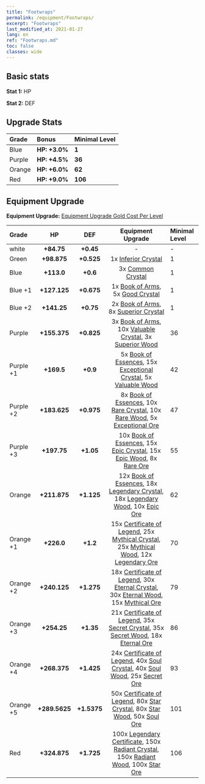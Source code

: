```yaml
---
title: "Footwraps"
permalink: /equipment/Footwraps/
excerpt: "Footwraps"
last_modified_at: 2021-01-27
lang: en
ref: "Footwraps.md"
toc: false
classes: wide
---
```


## Basic stats
 **Stat 1:** HP

 **Stat 2:** DEF

## Upgrade Stats

  |     Grade    |   Bonus | Minimal Level | 
  |:-------------|:--------|:--------------| 
  | Blue | **HP: +3.0%** | **1** | 
  | Purple | **HP: +4.5%** | **36** | 
  | Orange | **HP: +6.0%** | **62** | 
  | Red | **HP: +9.0%** | **106** | 


## Equipment Upgrade
 **Equipment Upgrade:** [Equipment Upgrade Gold Cost Per Level](/equipment/EquipmentUpgradeCostPerLevel/) 

  |          Grade      | HP | DEF | Equipment Upgrade | Minimal Level |
  |:--------------------|:---------:|:---------:|:----------------:|:--------------|
  | white | **+84.75** | **+0.45** | - | - |
  | Green | **+98.875** | **+0.525** | 1x [ Inferior Crystal](/Items/mat_45/) | 1 |
  | Blue | **+113.0** | **+0.6** | 3x [ Common Crystal](/Items/mat_85/) | 1 |
  | Blue +1 | **+127.125** | **+0.675** | 1x [ Book of Arms](/Items/mat_32/), 5x [ Good Crystal](/Items/mat_16/) | 1 |
  | Blue +2 | **+141.25** | **+0.75** | 2x [ Book of Arms](/Items/mat_71/), 8x [ Superior Crystal](/Items/mat_56/) | 1 |
  | Purple | **+155.375** | **+0.825** | 3x [ Book of Arms](/Items/mat_6/), 10x [ Valuable Crystal](/Items/mat_95/), 3x [ Superior Wood](/Items/mat_28/) | 36 |
  | Purple +1 | **+169.5** | **+0.9** | 5x [ Book of Essences](/Items/mat_44/), 15x [ Exceptional Crystal](/Items/mat_33/), 5x [ Valuable Wood](/Items/mat_43/) | 42 |
  | Purple +2 | **+183.625** | **+0.975** | 8x [ Book of Essences](/Items/mat_84/), 10x [ Rare Crystal](/Items/mat_68/), 10x [ Rare Wood](/Items/mat_14/), 5x [ Exceptional Ore](/Items/mat_67/) | 47 |
  | Purple +3 | **+197.75** | **+1.05** | 10x [ Book of Essences](/Items/mat_20/), 15x [ Epic Crystal](/Items/mat_5/), 15x [ Epic Wood](/Items/mat_57/), 8x [ Rare Ore](/Items/mat_2/) | 55 |
  | Orange | **+211.875** | **+1.125** | 12x [ Book of Essences](/Items/mat_60/), 18x [ Legendary Crystal](/Items/mat_48/), 18x [ Legendary Wood](/Items/mat_93/), 10x [ Epic Ore](/Items/mat_42/) | 62 |
  | Orange +1 | **+226.0** | **+1.2** | 15x [ Certificate of Legend](/Items/mat_96/), 25x [ Mythical Crystal](/Items/mat_61/), 25x [ Mythical Wood](/Items/mat_9/), 12x [ Legendary Ore](/Items/mat_81/) | 70 |
  | Orange +2 | **+240.125** | **+1.275** | 18x [ Certificate of Legend](/Items/mat_25/), 30x [ Eternal Crystal](/Items/mat_19/), 30x [ Eternal Wood](/Items/mat_75/), 15x [ Mythical Ore](/Items/mat_23/) | 79 |
  | Orange +3 | **+254.25** | **+1.35** | 21x [ Certificate of Legend](/Items/mat_38/), 35x [ Secret Crystal](/Items/mat_51/), 35x [ Secret Wood](/Items/mat_87/), 18x [ Eternal Ore](/Items/mat_36/) | 86 |
  | Orange +4 | **+268.375** | **+1.425** | 24x [ Certificate of Legend](/Items/mat_100/), 40x [ Soul Crystal](/Items/mat_64/), 40x [ Soul Wood](/Items/mat_49/), 25x [ Secret Ore](/Items/mat_99/) | 93 |
  | Orange +5 | **+289.5625** | **+1.5375** | 50x [ Certificate of Legend](/Items/mat_11/), 80x [ Star Crystal](/Items/mat_26/), 80x [ Star Wood](/Items/mat_63/), 50x [ Soul Ore](/Items/mat_8/) | 101 |
  | Red | **+324.875** | **+1.725** | 100x [ Legendary Certificate](/Items/mat_76/), 150x [ Radiant Crystal](/Items/mat_37/), 150x [ Radiant Wood](/Items/mat_21/), 100x [ Star Ore](/Items/mat_72/) | 106 |

